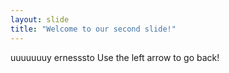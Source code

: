 ```yaml
---
layout: slide
title: "Welcome to our second slide!"
---
```

uuuuuuuy ernesssto
Use the left arrow to go back!
